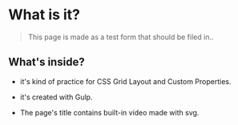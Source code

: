 # What is it?

> This page is made as a test form that should be filed in..

##  What's inside?
- it's kind of practice for CSS Grid Layout and Custom Properties.

- it's created with Gulp.

- The page's title contains  built-in video made with svg.

